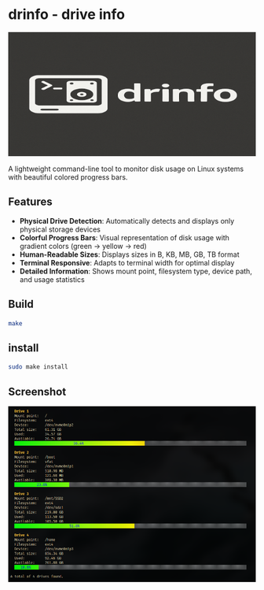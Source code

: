 # drinfo - drive info

![logo](logo.png)

A lightweight command-line tool to monitor disk usage on Linux systems with beautiful colored progress bars.

## Features

- **Physical Drive Detection**: Automatically detects and displays only physical storage devices
- **Colorful Progress Bars**: Visual representation of disk usage with gradient colors (green → yellow → red)
- **Human-Readable Sizes**: Displays sizes in B, KB, MB, GB, TB format
- **Terminal Responsive**: Adapts to terminal width for optimal display
- **Detailed Information**: Shows mount point, filesystem type, device path, and usage statistics

## Build

```bash
make
```

## install

```bash
sudo make install
```

## Screenshot

![screenshot](screenshot_28062025_200709.jpg)
